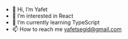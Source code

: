 - 👋 Hi, I’m Yafet 
- 👀 I’m interested in React
- 🌱 I’m currently learning TypeScript
- 📫 How to reach me yafetsegid@gmail.com

<!---
YafetSegid/YafetSegid is a ✨ special ✨ repository because its `README.md` (this file) appears on your GitHub profile.
You can click the Preview link to take a look at your changes.
--->
